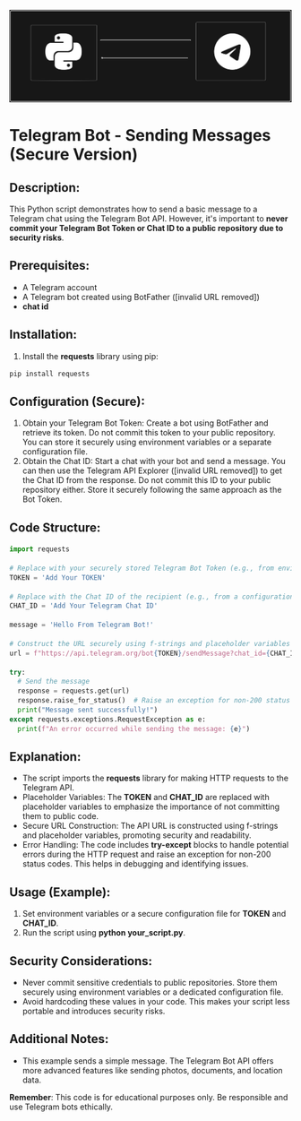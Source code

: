![Logo](https://github.com/mnhsaki/telegram_bot-_sending_messages/blob/main/image.png?raw=true)


# Telegram Bot - Sending Messages (Secure Version)

## Description:

This Python script demonstrates how to send a basic message to a Telegram chat using the Telegram Bot API. However, it's important to **never commit your Telegram Bot Token or Chat ID to a public repository due to security risks**.

## Prerequisites:

- A Telegram account
- A Telegram bot created using BotFather ([invalid URL removed])
- **chat id**
  
## Installation:

1. Install the **requests** library using pip:

```Bash
pip install requests
```

## Configuration (Secure):

1. Obtain your Telegram Bot Token: Create a bot using BotFather and retrieve its token. Do not commit this token to your public repository. You can store it securely using environment variables or a separate configuration file.
2. Obtain the Chat ID: Start a chat with your bot and send a message. You can then use the Telegram API Explorer ([invalid URL removed]) to get the Chat ID from the response. Do not commit this ID to your public repository either. Store it securely following the same approach as the Bot Token.
   
## Code Structure:

```python
import requests

# Replace with your securely stored Telegram Bot Token (e.g., from environment variables)
TOKEN = 'Add Your TOKEN'

# Replace with the Chat ID of the recipient (e.g., from a configuration file)
CHAT_ID = 'Add Your Telegram Chat ID'

message = 'Hello From Telegram Bot!'

# Construct the URL securely using f-strings and placeholder variables
url = f"https://api.telegram.org/bot{TOKEN}/sendMessage?chat_id={CHAT_ID}&text={message}"

try:
  # Send the message
  response = requests.get(url)
  response.raise_for_status()  # Raise an exception for non-200 status codes
  print("Message sent successfully!")
except requests.exceptions.RequestException as e:
  print(f"An error occurred while sending the message: {e}")
```


## Explanation:

- The script imports the **requests** library for making HTTP requests to the Telegram API.
- Placeholder Variables: The **TOKEN** and **CHAT_ID** are replaced with placeholder variables to emphasize the importance of not committing them to public code.
- Secure URL Construction: The API URL is constructed using f-strings and placeholder variables, promoting security and readability.
- Error Handling: The code includes **try-except** blocks to handle potential errors during the HTTP request and raise an exception for non-200 status codes. This helps in debugging and identifying issues.
  
## Usage (Example):

1. Set environment variables or a secure configuration file for **TOKEN** and **CHAT_ID**.
2. Run the script using **python your_script.py**.

## Security Considerations:

- Never commit sensitive credentials to public repositories. Store them securely using environment variables or a dedicated configuration file.
- Avoid hardcoding these values in your code. This makes your script less portable and introduces security risks.

## Additional Notes:

- This example sends a simple message. The Telegram Bot API offers more advanced features like sending photos, documents, and location data.


**Remember**: This code is for educational purposes only. Be responsible and use Telegram bots ethically.
